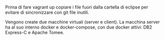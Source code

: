 Prima di fare vagrant up copiare i file fuori dalla cartella di eclipse per evitare di sincronizzare con git file inutili.

Vengono create due macchine virtuali (server e client).
La macchina server ha al suo interno docker e docker-compose, con due docker attivi: DB2 Express-C e Apache Tomee.
